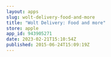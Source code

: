 ```yaml
---
layout: apps
slug: wolt-delivery-food-and-more
title: "Wolt Delivery: Food and more"
store: apple
app_id: 943905271
date: 2023-02-21T15:10:54Z
published: 2015-06-24T15:09:19Z
---
```

